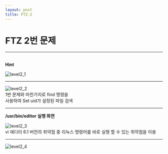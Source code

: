 ```yaml
---
layout: post
title: FTZ-2
---
```

<h1>FTZ 2번 문제</h1>

___
<br>
<strong>Hint</strong>
<br>

![level2_1](https://user-images.githubusercontent.com/39820421/61165552-35859800-a55d-11e9-9b1c-5b21335302cf.png)

____

![level2_2](https://user-images.githubusercontent.com/39820421/61165553-35859800-a55d-11e9-8220-742bfdcd4857.png)
<br>1번 문제와 마찬가지로 find 명령을<br>
사용하여 Set uid가 설정된 파일 검색

___

<strong>/usr/bin/editor 실행 화면</strong>

![level2_3](https://user-images.githubusercontent.com/39820421/61165554-361e2e80-a55d-11e9-81b1-d357cd757f2a.png)
<br>
vi 에디터 6.1 버전의 취약점 중 리눅스 명령어를 바로 실행 할 수 있는 취약점을 이용
____

![level2_4](https://user-images.githubusercontent.com/39820421/61165555-361e2e80-a55d-11e9-89d8-00eebe7b1306.png)
